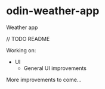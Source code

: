# odin-weather-app
Weather app

// TODO README

Working on:
- UI
  - General UI improvements

More improvements to come...